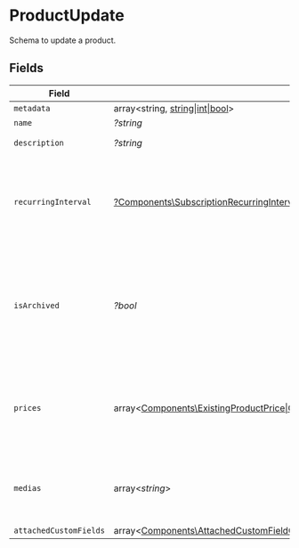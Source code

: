 # ProductUpdate

Schema to update a product.


## Fields

| Field                                                                                                                                                                                                   | Type                                                                                                                                                                                                    | Required                                                                                                                                                                                                | Description                                                                                                                                                                                             |
| ------------------------------------------------------------------------------------------------------------------------------------------------------------------------------------------------------- | ------------------------------------------------------------------------------------------------------------------------------------------------------------------------------------------------------- | ------------------------------------------------------------------------------------------------------------------------------------------------------------------------------------------------------- | ------------------------------------------------------------------------------------------------------------------------------------------------------------------------------------------------------- |
| `metadata`                                                                                                                                                                                              | array<string, [string\|int\|bool](../../Models/Components/ProductUpdateMetadata.md)>                                                                                                                    | :heavy_minus_sign:                                                                                                                                                                                      | N/A                                                                                                                                                                                                     |
| `name`                                                                                                                                                                                                  | *?string*                                                                                                                                                                                               | :heavy_minus_sign:                                                                                                                                                                                      | N/A                                                                                                                                                                                                     |
| `description`                                                                                                                                                                                           | *?string*                                                                                                                                                                                               | :heavy_minus_sign:                                                                                                                                                                                      | The description of the product.                                                                                                                                                                         |
| `recurringInterval`                                                                                                                                                                                     | [?Components\SubscriptionRecurringInterval](../../Models/Components/SubscriptionRecurringInterval.md)                                                                                                   | :heavy_minus_sign:                                                                                                                                                                                      | The recurring interval of the product. If `None`, the product is a one-time purchase. **Can only be set on legacy recurring products. Once set, it can't be changed.**                                  |
| `isArchived`                                                                                                                                                                                            | *?bool*                                                                                                                                                                                                 | :heavy_minus_sign:                                                                                                                                                                                      | Whether the product is archived. If `true`, the product won't be available for purchase anymore. Existing customers will still have access to their benefits, and subscriptions will continue normally. |
| `prices`                                                                                                                                                                                                | array<[Components\ExistingProductPrice\|Components\ProductPriceFixedCreate\|Components\ProductPriceCustomCreate\|Components\ProductPriceFreeCreate](../../Models/Components/ProductUpdatePrices.md)>    | :heavy_minus_sign:                                                                                                                                                                                      | List of available prices for this product. If you want to keep existing prices, include them in the list as an `ExistingProductPrice` object.                                                           |
| `medias`                                                                                                                                                                                                | array<*string*>                                                                                                                                                                                         | :heavy_minus_sign:                                                                                                                                                                                      | List of file IDs. Each one must be on the same organization as the product, of type `product_media` and correctly uploaded.                                                                             |
| `attachedCustomFields`                                                                                                                                                                                  | array<[Components\AttachedCustomFieldCreate](../../Models/Components/AttachedCustomFieldCreate.md)>                                                                                                     | :heavy_minus_sign:                                                                                                                                                                                      | N/A                                                                                                                                                                                                     |